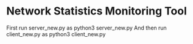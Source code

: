 # Network Statistics Monitoring Tool
First run server_new.py as python3 server_new.py
And then run client_new.py as python3 client_new.py
